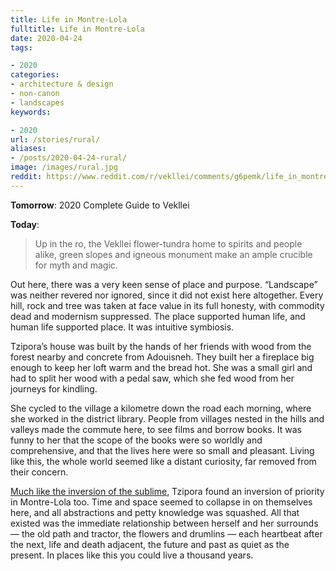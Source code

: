 ```yaml
---
title: Life in Montre-Lola
fulltitle: Life in Montre-Lola
date: 2020-04-24
tags:

- 2020
categories:
- architecture & design
- non-canon
- landscapes
keywords:

- 2020
url: /stories/rural/
aliases:
- /posts/2020-04-24-rural/
image: /images/rural.jpg
reddit: https://www.reddit.com/r/vekllei/comments/g6pemk/life_in_montrelola/
---
```

**Tomorrow**: 2020 Complete Guide to Vekllei

**Today**:

>Up in the ro, the Vekllei flower-tundra home to spirits and people alike, green slopes and igneous monument make an ample crucible for myth and magic.

Out here, there was a very keen sense of place and purpose. “Landscape” was neither revered nor ignored, since it did not exist here altogether. Every hill, rock and tree was taken at face value in its full honesty, with commodity dead and modernism suppressed. The place supported human life, and human life supported place. It was intuitive symbiosis.

Tzipora’s house was built by the hands of her friends with wood from the forest nearby and concrete from Adouisneh. They built her a fireplace big enough to keep her loft warm and the bread hot. She was a small girl and had to split her wood with a pedal saw, which she fed wood from her journeys for kindling.

She cycled to the village a kilometre down the road each morning, where she worked in the district library. People from villages nested in the hills and valleys made the commute here, to see films and borrow books. It was funny to her that the scope of the books were so worldly and comprehensive, and that the lives here were so small and pleasant. Living like this, the whole world seemed like a distant curiosity, far removed from their concern.

[Much like the inversion of the sublime](https://www.reddit.com/r/vekllei/comments/eqi5tr/the_girl_and_the_sublime/), Tzipora found an inversion of priority in Montre-Lola too. Time and space seemed to collapse in on themselves here, and all abstractions and petty knowledge was squashed. All that existed was the immediate relationship between herself and her surrounds — the old path and tractor, the flowers and drumlins — each heartbeat after the next, life and death adjacent, the future and past as quiet as the present. In places like this you could live a thousand years.
